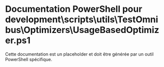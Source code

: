 # Documentation PowerShell pour development\scripts\utils\TestOmnibus\Optimizers\UsageBasedOptimizer.ps1

Cette documentation est un placeholder et doit être générée par un outil PowerShell spécifique.
